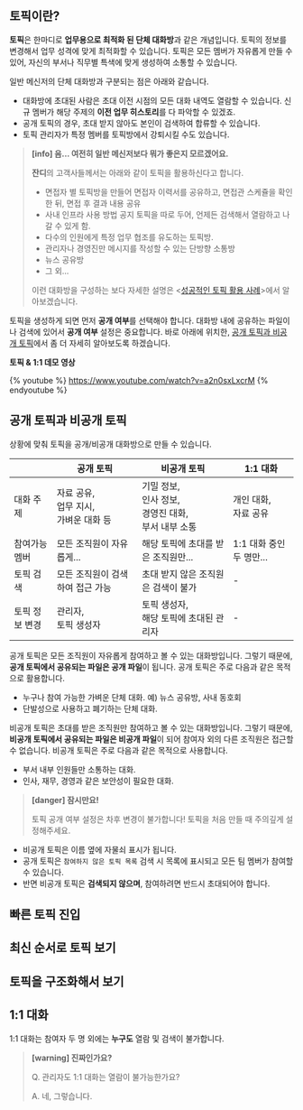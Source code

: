## 토픽이란?

**토픽**은 한마디로 **업무용으로 최적화 된 단체 대화방**과 같은 개념입니다. 토픽의 정보를 변경해서 업무 성격에 맞게 최적화할 수 있습니다. 토픽은 모든 멤버가 자유롭게 만들 수 있어, 자신의 부서나 직무별 특색에 맞게 생성하여 소통할 수 있습니다.

일반 메신저의 단체 대화방과 구분되는 점은 아래와 같습니다.
- 대화방에 초대된 사람은 초대 이전 시점의 모든 대화 내역도 열람할 수 있습니다. 신규 멤버가 해당 주제의 **이전 업무 히스토리**를 다 파악할 수 있겠죠.
- 공개 토픽의 경우, 초대 받지 않아도 본인이 검색하여 합류할 수 있습니다.
- 토픽 관리자가 특정 멤버를 토픽방에서 강퇴시킬 수도 있습니다.

> **[info] 음... 여전히 일반 메신저보다 뭐가 좋은지 모르겠어요.**
>
> **잔디**의 고객사들께서는 아래와 같이 토픽을 활용하신다고 합니다.
> - 면접자 별 토픽방을 만들어 면접자 이력서를 공유하고, 면접관 스케쥴을 확인한 뒤, 면접 후 결과 내용 공유
> - 사내 인프라 사용 방법 공지 토픽을 따로 두어, 언제든 검색해서 열람하고 나갈 수 있게 함.
> - 다수의 인원에게 특정 업무 협조를 유도하는 토픽방.
> - 관리자나 경영진만 메시지를 작성할 수 있는 단방향 소통방
> - 뉴스 공유방
> - 그 외...
>
> 이런 대화방을 구성하는 보다 자세한 설명은 <[성공적인 토픽 활용 사례]()>에서 알아보겠습니다.

토픽을 생성하게 되면 먼저 **공개 여부**를 선택해야 합니다. 대화방 내에 공유하는 파일이나 검색에 있어서 **공개 여부** 설정은 중요합니다. 바로 아래에 위치한, [공개 토픽과 비공개 토픽](#공개-토픽과-비공개-토픽)에서 좀 더 자세히 알아보도록 하겠습니다.

**토픽 & 1:1 데모 영상**

{% youtube %}
https://www.youtube.com/watch?v=a2n0sxLxcrM
{% endyoutube %}

## 공개 토픽과 비공개 토픽

상황에 맞춰 토픽을 공개/비공개 대화방으로 만들 수 있습니다.

|  | 공개 토픽 | 비공개 토픽 | 1:1 대화 |
|--------|--------|--------|--------|
| 대화 주제 | 자료 공유,<br/> 업무 지시,<br/> 가벼운 대화 등 | 기밀 정보,<br/> 인사 정보,<br/> 경영진 대화,<br/> 부서 내부 소통 | 개인 대화,<br/> 자료 공유 |
| 참여가능 멤버 | 모든 조직원이 자유롭게... | 해당 토픽에 초대를 받은 조직원만... | 1:1 대화 중인 두 명만... |
| 토픽 검색 | 모든 조직원이 검색하여 접근 가능 | 초대 받지 않은 조직원은 검색이 불가 | - |
| 토픽 정보 변경 | 관리자,<br/> 토픽 생성자 | 토픽 생성자,<br/> 해당 토픽에 초대된 관리자 | - |

공개 토픽은 모든 조직원이 자유롭게 참여하고 볼 수 있는 대화방입니다. 그렇기 때문에, **공개 토픽에서 공유되는 파일은 공개 파일**이 됩니다. 공개 토픽은 주로 다음과 같은 목적으로 활용합니다.
- 누구나 참여 가능한 가벼운 단체 대화. 예) 뉴스 공유방, 사내 동호회
- 단발성으로 사용하고 폐기하는 단체 대화.

비공개 토픽은 초대를 받은 조직원만 참여하고 볼 수 있는 대화방입니다. 그렇기 때문에, **비공개 토픽에서 공유되는 파일은 비공개 파일**이 되어 참여자 외의 다른 조직원은 접근할 수 없습니다. 비공개 토픽은 주로 다음과 같은 목적으로 사용합니다.
- 부서 내부 인원들만 소통하는 대화.
- 인사, 재무, 경영과 같은 보안성이 필요한 대화.

> **[danger] 잠시만요!**
>
> 토픽 공개 여부 설정은 차후 변경이 불가합니다! 토픽을 처음 만들 때 주의깊게 설정해주세요.

- 비공개 토픽은 이름 옆에 자물쇠 표시가 됩니다.
- 공개 토픽은 `참여하지 않은 토픽 목록` 검색 시 목록에 표시되고 모든 팀 멤버가 참여할 수 있습니다.
- 반면 비공개 토픽은 **검색되지 않으며**, 참여하려면 반드시 초대되어야 합니다.

## 빠른 토픽 진입

## 최신 순서로 토픽 보기

## 토픽을 구조화해서 보기

## 1:1 대화
1:1 대화는 참여자 두 명 외에는 **누구도** 열람 및 검색이 불가합니다.

> **[warning] 진짜인가요?**
>
> Q. 관리자도 1:1 대화는 열람이 불가능한가요?
>
> A. 네, 그렇습니다.
